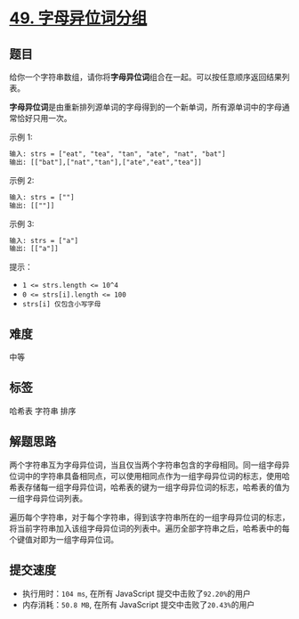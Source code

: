# [49. 字母异位词分组](https://leetcode-cn.com/problems/group-anagrams/)

## 题目

给你一个字符串数组，请你将**字母异位词**组合在一起。可以按任意顺序返回结果列表。

**字母异位词**是由重新排列源单词的字母得到的一个新单词，所有源单词中的字母通常恰好只用一次。

示例 1:

```txt
输入: strs = ["eat", "tea", "tan", "ate", "nat", "bat"]
输出: [["bat"],["nat","tan"],["ate","eat","tea"]]
```

示例 2:

```txt
输入: strs = [""]
输出: [[""]]
```

示例 3:

```txt
输入: strs = ["a"]
输出: [["a"]]
```

提示：

- `1 <= strs.length <= 10^4`
- `0 <= strs[i].length <= 100`
- `strs[i] 仅包含小写字母`

## 难度

中等

## 标签

哈希表 字符串 排序

## 解题思路

两个字符串互为字母异位词，当且仅当两个字符串包含的字母相同。同一组字母异位词中的字符串具备相同点，可以使用相同点作为一组字母异位词的标志，使用哈希表存储每一组字母异位词，哈希表的键为一组字母异位词的标志，哈希表的值为一组字母异位词列表。

遍历每个字符串，对于每个字符串，得到该字符串所在的一组字母异位词的标志，将当前字符串加入该组字母异位词的列表中。遍历全部字符串之后，哈希表中的每个键值对即为一组字母异位词。

## 提交速度

- 执行用时：`104 ms`, 在所有 JavaScript 提交中击败了`92.20%`的用户
- 内存消耗：`50.8 MB`, 在所有 JavaScript 提交中击败了`20.43%`的用户
